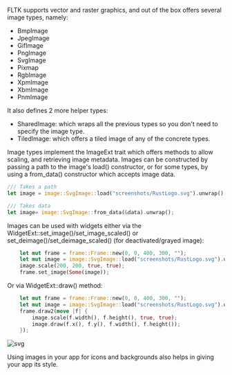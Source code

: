 FLTK supports vector and raster graphics, and out of the box offers several image types, namely:
- BmpImage
- JpegImage
- GifImage
- PngImage
- SvgImage
- Pixmap
- RgbImage
- XpmImage
- XbmImage
- PnmImage

It also defines 2 more helper types:
- SharedImage: which wraps all the previous types so you don't need to specify the image type.
- TiledImage: which offers a tiled image of any of the concrete types.

Image types implement the ImageExt trait which offers methods to allow scaling, and retrieving image metadata. 
Images can be constructed by passing a path to the image's load() constructor, or for some types, by using a from_data() constructor which accepts image data.

```rust
/// Takes a path
let image = image::SvgImage::load("screenshots/RustLogo.svg").unwrap();

/// Takes data
let image= image::SvgImage::from_data(&data).unwrap();
```

Images can be used with widgets either via the WidgetExt::set_image()/set_image_scaled() or set_deimage()/set_deimage_scaled() (for deactivated/grayed image):

```rust
    let mut frame = frame::Frame::new(0, 0, 400, 300, "");
    let mut image = image::SvgImage::load("screenshots/RustLogo.svg").unwrap();
    image.scale(200, 200, true, true);
    frame.set_image(Some(image));
```

Or via WidgetExt::draw() method:
```rust
    let mut frame = frame::Frame::new(0, 0, 400, 300, "");
    let mut image = image::SvgImage::load("screenshots/RustLogo.svg").unwrap();
    frame.draw2(move |f| {
        image.scale(f.width(), f.height(), true, true);
        image.draw(f.x(), f.y(), f.width(), f.height());
    });
```

![svg](https://github.com/MoAlyousef/fltk-rs/blob/master/screenshots/hello.jpg)

Using images in your app for icons and backgrounds also helps in giving your app its style.
